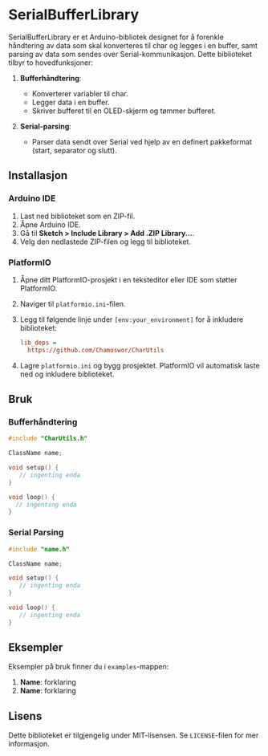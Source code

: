 # SerialBufferLibrary

SerialBufferLibrary er et Arduino-bibliotek designet for å forenkle håndtering av data som skal konverteres til char og legges i en buffer, samt parsing av data som sendes over Serial-kommunikasjon. Dette biblioteket tilbyr to hovedfunksjoner:

1. **Bufferhåndtering**:
   - Konverterer variabler til char.
   - Legger data i en buffer.
   - Skriver bufferet til en OLED-skjerm og tømmer bufferet.

2. **Serial-parsing**:
   - Parser data sendt over Serial ved hjelp av en definert pakkeformat (start, separator og slutt).

## Installasjon

### Arduino IDE

1. Last ned biblioteket som en ZIP-fil.
2. Åpne Arduino IDE.
3. Gå til **Sketch > Include Library > Add .ZIP Library...**.
4. Velg den nedlastede ZIP-filen og legg til biblioteket.

### PlatformIO

1. Åpne ditt PlatformIO-prosjekt i en teksteditor eller IDE som støtter PlatformIO.
2. Naviger til `platformio.ini`-filen.
3. Legg til følgende linje under `[env:your_environment]` for å inkludere biblioteket:

   ```ini
   lib_deps =
     https://github.com/Chamoswor/CharUtils
   ```
4. Lagre `platformio.ini` og bygg prosjektet. PlatformIO vil automatisk laste ned og inkludere biblioteket.

## Bruk

### Bufferhåndtering
```cpp
#include "CharUtils.h"

ClassName name;

void setup() {
   // ingenting enda
}

void loop() {
  // ingenting enda
}
```

### Serial Parsing
```cpp
#include "name.h"

ClassName name;

void setup() {
   // ingenting enda
}

void loop() {
   // ingenting enda
}
```

## Eksempler

Eksempler på bruk finner du i `examples`-mappen:

1. **Name**: forklaring
2. **Name**: forklaring

## Lisens

Dette biblioteket er tilgjengelig under MIT-lisensen. Se `LICENSE`-filen for mer informasjon.
